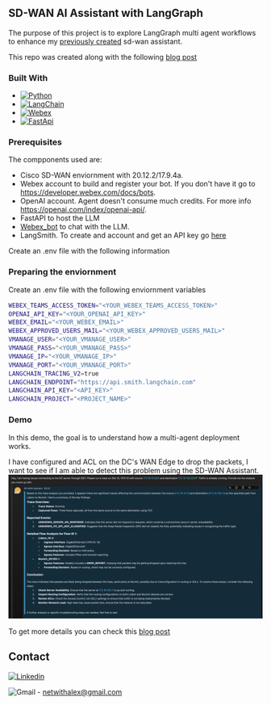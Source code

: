 ## SD-WAN AI Assistant with LangGraph
The purpose of this project is to explore LangGraph multi agent workflows to enhance my [previously created](https://github.com/aruiz-p/sdwan-assistant) sd-wan assistant. 

This repo was created along with the following <a href="https://netwithalex.blog/improving-my-sd-wan-assistant-multiple-agents/"> blog post </a>

### Built With

* [![Python][python.io]][python-url]
* [![LangChain][langchain.io]][langchain-url]
* [![Webex][webex.io]][webex-url]
* [![FastApi][fastapi.io]][fastapi-url]
  
### Prerequisites

The compponents used are:

* Cisco SD-WAN enviornment with 20.12.2/17.9.4a.  
* Webex account to build and register your bot. If you don't have it go to <https://developer.webex.com/docs/bots>.
* OpenAI account. Agent doesn't consume much credits. For more info <https://openai.com/index/openai-api/>.
* FastAPI to host the LLM 
* [Webex_bot](https://github.com/fbradyirl/webex_bot) to chat with the LLM.
* LangSmith. To create and account and get an API key go [here](https://docs.smith.langchain.com/how_to_guides/setup/create_account_api_key)

Create an .env file with the following information

### Preparing the enviornment

Create an .env file with the following enviornment variables

```bash
WEBEX_TEAMS_ACCESS_TOKEN="<YOUR_WEBEX_TEAMS_ACCESS_TOKEN>"
OPENAI_API_KEY="<YOUR_OPENAI_API_KEY>"
WEBEX_EMAIL="<YOUR_WEBEX_EMAIL>"
WEBEX_APPROVED_USERS_MAIL="<YOUR_WEBEX_APPROVED_USERS_MAIL>"
VMANAGE_USER="<YOUR_VMANAGE_USER>"
VMANAGE_PASS="<YOUR_VMANAGE_PASS>"
VMANAGE_IP="<YOUR_VMANAGE_IP>"
VMANAGE_PORT="<YOUR_VMANAGE_PORT>"
LANGCHAIN_TRACING_V2=true
LANGCHAIN_ENDPOINT="https://api.smith.langchain.com"
LANGCHAIN_API_KEY="<API_KEY>"
LANGCHAIN_PROJECT="<PROJECT_NAME>"
```

### Demo
In this demo, the goal is to understand how a multi-agent deployment works. 

I have configured and ACL on the DC's WAN Edge to drop the packets, I want to see if I am able to detect this problem using the SD-WAN Assistant.
![StartTrace](images/agent-resp.png)

To get more details you can check this <a href="https://netwithalex.blog/improving-my-sd-wan-assistant-multiple-agents"> blog post </a>



<!-- CONTACT -->
## Contact

[![Linkedin][linkedin-shield]][linkedin-url]

![Gmail][gmail-shield] - netwithalex@gmail.com



<!-- MARKDOWN LINKS & IMAGES -->
<!-- https://www.markdownguide.org/basic-syntax/#reference-style-links -->

[python.io]: https://img.shields.io/badge/Python-3776AB?style=for-the-badge&logo=python&logoColor=ffdd54
[python-url]: https://www.python.org/
[webex.io]: https://img.shields.io/badge/Webex-000000?style=for-the-badge&logo=Webex&logoColor=2d62f6
[webex-url]: https://www.webex.com/
[fastapi.io]: https://img.shields.io/badge/FastApi-000000?style=for-the-badge&logo=FastApi
[fastapi-url]: https://fastapi.tiangolo.com/
[langchain.io]: https://img.shields.io/badge/langchain-1C3C3C?style=for-the-badge&logo=langchain
[langchain-url]: https://www.langchain.com/
[linkedin-shield]: https://img.shields.io/badge/Linkedin-0077B5?style=for-the-badge&logo=linkedin
[linkedin-url]: https://www.linkedin.com/in/alejandro-ruiz-s-6080a413b
[gmail-shield]: https://img.shields.io/badge/Gmail-FFFFFF?style=for-the-badge&logo=Gmail
[gmail-url]: netwithalex@gmail.com
